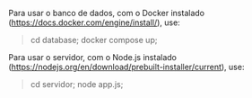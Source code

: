 Para usar o banco de dados, com o Docker instalado (https://docs.docker.com/engine/install/), use:

> cd database;
> docker compose up;

Para usar o servidor, com o Node.js instalado (https://nodejs.org/en/download/prebuilt-installer/current), use:

> cd servidor;
> node app.js;
